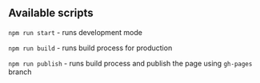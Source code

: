 

## Available scripts

`npm run start` - runs development mode

`npm run build` - runs build process for production

`npm run publish` - runs build process and publish the page using `gh-pages` branch

